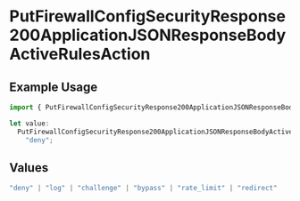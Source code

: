 # PutFirewallConfigSecurityResponse200ApplicationJSONResponseBodyActiveRulesAction

## Example Usage

```typescript
import { PutFirewallConfigSecurityResponse200ApplicationJSONResponseBodyActiveRulesAction } from "@vercel/sdk/models/operations/putfirewallconfig.js";

let value:
  PutFirewallConfigSecurityResponse200ApplicationJSONResponseBodyActiveRulesAction =
    "deny";
```

## Values

```typescript
"deny" | "log" | "challenge" | "bypass" | "rate_limit" | "redirect"
```
